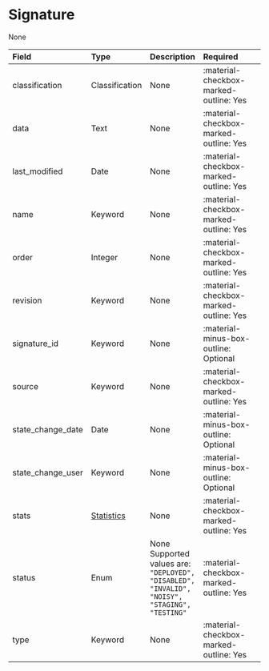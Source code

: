 [comment]: # (AUTOGENERATED MARKDOWN CONTENT. UPDATES TO ODM DOCUMENTATION SHOULD BE DONE THROUGH ASSEMBLYLINE-BASE REPO!)
# Signature
None

| Field | Type | Description | Required | Default |
| :--- | :--- | :--- | :--- | :--- |
| classification | Classification | None | <div style="width:100px">:material-checkbox-marked-outline: Yes</div> | `TLP:C` |
| data | Text | None | <div style="width:100px">:material-checkbox-marked-outline: Yes</div> | `None` |
| last_modified | Date | None | <div style="width:100px">:material-checkbox-marked-outline: Yes</div> | `NOW` |
| name | Keyword | None | <div style="width:100px">:material-checkbox-marked-outline: Yes</div> | `None` |
| order | Integer | None | <div style="width:100px">:material-checkbox-marked-outline: Yes</div> | `1` |
| revision | Keyword | None | <div style="width:100px">:material-checkbox-marked-outline: Yes</div> | `1` |
| signature_id | Keyword | None | <div style="width:100px">:material-minus-box-outline: Optional</div> | `None` |
| source | Keyword | None | <div style="width:100px">:material-checkbox-marked-outline: Yes</div> | `None` |
| state_change_date | Date | None | <div style="width:100px">:material-minus-box-outline: Optional</div> | `None` |
| state_change_user | Keyword | None | <div style="width:100px">:material-minus-box-outline: Optional</div> | `None` |
| stats | [Statistics](/assemblyline4_docs/odm/models/statistics/#statistics) | None | <div style="width:100px">:material-checkbox-marked-outline: Yes</div> | See [Statistics](/assemblyline4_docs/odm/models/statistics/#statistics) for more details. |
| status | Enum | None<br>Supported values are:<br>`"DEPLOYED", "DISABLED", "INVALID", "NOISY", "STAGING", "TESTING"` | <div style="width:100px">:material-checkbox-marked-outline: Yes</div> | `None` |
| type | Keyword | None | <div style="width:100px">:material-checkbox-marked-outline: Yes</div> | `None` |


